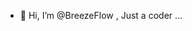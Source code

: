- 👋 Hi, I’m @BreezeFlow , Just a coder ...



<!--- 图标统计
<a href="https://github.com/breezeflow/"><img align="left" src="https://github-readme-stats.vercel.app/api?username=breezeflow&show_icons=true&hide=contribs,prs&title_color=5094f0&icon_color=79ff97&text_color=9f9f9f&bg_color=151515" /></a>
<a href="https://github.com/breezeflow/"><img align="left" src="https://github-readme-stats.vercel.app/api/top-langs/?username=breezeflow&hide=html,css,styles,Stylus" /></a>
--->

<!---
BreezeFlow/BreezeFlow is a ✨ special ✨ repository because its `README.md` (this file) appears on your GitHub profile.
You can click the Preview link to take a look at your changes.
--->
